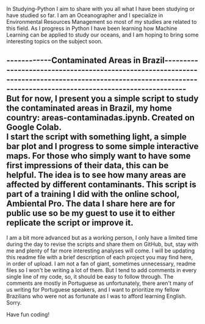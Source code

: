 In Studying-Python I aim to share with you all what I have been studying or have studied so far. 
I am an Oceanographer and I specialize in Environmental Resources Management so most of my studies are related to this field.
As I progress in Python I have been learning how Machine Learning can be applied to study our oceans, and I am hoping to bring some interesting topics on the subject soon.

------------Contaminated Areas in Brazil---------------------------------------------------------------------------------------------------------------------------------------------------------------
But for now, I present you a simple script to study the contaminated areas in Brazil, my home country: areas-contaminadas.ipynb. Created on Google Colab.  
I start the script with something light, a simple bar plot and I progress to some simple interactive maps. For those who simply want to have some first impressions of their data, this can be helpful. 
The idea is to see how many areas are affected by different contaminants. 
This script is part of a training I did with the online school, Ambiental Pro. The data I share here are for public use so be my guest to use it to either replicate the script or improve it. 
-------------------------------------------------------------------------------------------------------------------------------------------------------------------------------------------------------

I am a bit more advanced but as a working person, I only have a limited time during the day to revise the scripts and share them on GitHub, but, stay with me and plenty of far more interesting analyses will come.
I will be updating this readme file with a brief description of each project you may find here, in order of upload. I am not a fan of giant, sometimes unnecessary, readme files so I won't be writing a lot of them. 
But I tend to add comments in every single line of my code, so, it should be easy to follow through. The comments are mostly in Portuguese as unfortunately, there aren't many of us writing for Portuguese speakers, and I want to prioritize my fellow Brazilians who were not as fortunate as I was to afford learning English.  Sorry.  

Have fun coding!
